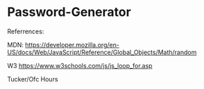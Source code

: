 # Password-Generator

Referrences:

MDN:
https://developer.mozilla.org/en-US/docs/Web/JavaScript/Reference/Global_Objects/Math/random

W3
https://www.w3schools.com/js/js_loop_for.asp

Tucker/Ofc Hours